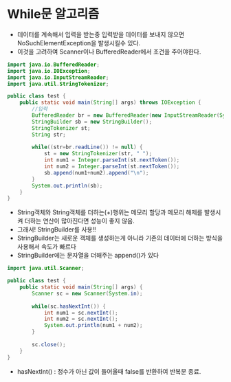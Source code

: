 # While문 알고리즘

- 데이터를 계속해서 입력을 받는중 입력받을 데이터를 보내지 않으면 NoSuchElementException을 발생시킬수 있다.
- 이것을 고려하여 Scanner이나 BufferedReader에서 조건을 주어야한다.

```java
import java.io.BufferedReader;
import java.io.IOException;
import java.io.InputStreamReader;
import java.util.StringTokenizer;

public class test {
	public static void main(String[] args) throws IOException {
		//입력
		BufferedReader br = new BufferedReader(new InputStreamReader(System.in));
		StringBuilder sb = new StringBuilder();
		StringTokenizer st;
		String str;
		
		while((str=br.readLine()) != null) {
			st = new StringTokenizer(str, " ");
			int num1 = Integer.parseInt(st.nextToken());
			int num2 = Integer.parseInt(st.nextToken());
			sb.append(num1+num2).append("\n");
		}
		System.out.println(sb);
	}
}
```
- String객체와 String객체를 더하는(+)행위는 메모리 할당과 메모리 해제를 발생시켜 더하는 연산이 많아진다면 성능이 좋지 않음.
- 그래서! StringBuilder를 사용!!
- StringBuilder는 새로운 객체를 생성하는게 아니라 기존의 데이터에 더하는 방식을 사용해서 속도가 빠르다
- StringBuilder에는 문자열을 더해주는 append()가 있다


```java
import java.util.Scanner;

public class test {
	public static void main(String[] args) {
		Scanner sc = new Scanner(System.in);
		
		while(sc.hasNextInt()) {
			int num1 = sc.nextInt();
			int num2 = sc.nextInt();
			System.out.println(num1 + num2);
		}
		
		sc.close();
	}
}
```
- hasNextInt() : 정수가 아닌 값이 들어올때 false를 반환하여 반복문 종료.